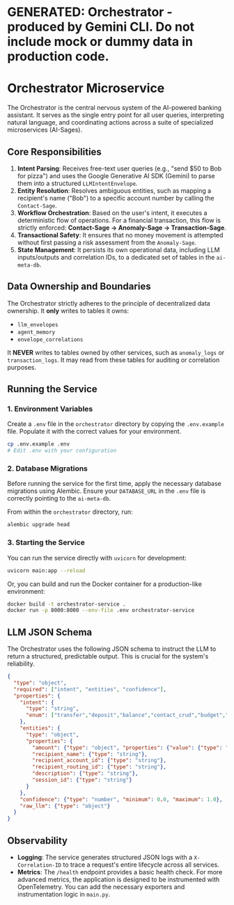 # GENERATED: Orchestrator - produced by Gemini CLI. Do not include mock or dummy data in production code.

# Orchestrator Microservice

The Orchestrator is the central nervous system of the AI-powered banking assistant. It serves as the single entry point for all user queries, interpreting natural language, and coordinating actions across a suite of specialized microservices (AI-Sages).

## Core Responsibilities

1.  **Intent Parsing**: Receives free-text user queries (e.g., "send $50 to Bob for pizza") and uses the Google Generative AI SDK (Gemini) to parse them into a structured `LLMIntentEnvelope`.
2.  **Entity Resolution**: Resolves ambiguous entities, such as mapping a recipient's name ("Bob") to a specific account number by calling the `Contact-Sage`.
3.  **Workflow Orchestration**: Based on the user's intent, it executes a deterministic flow of operations. For a financial transaction, this flow is strictly enforced: **Contact-Sage -> Anomaly-Sage -> Transaction-Sage**.
4.  **Transactional Safety**: It ensures that no money movement is attempted without first passing a risk assessment from the `Anomaly-Sage`.
5.  **State Management**: It persists its own operational data, including LLM inputs/outputs and correlation IDs, to a dedicated set of tables in the `ai-meta-db`.

## Data Ownership and Boundaries

The Orchestrator strictly adheres to the principle of decentralized data ownership. It **only** writes to tables it owns:

-   `llm_envelopes`
-   `agent_memory`
-   `envelope_correlations`

It **NEVER** writes to tables owned by other services, such as `anomaly_logs` or `transaction_logs`. It may read from these tables for auditing or correlation purposes.

## Running the Service

### 1. Environment Variables

Create a `.env` file in the `orchestrator` directory by copying the `.env.example` file. Populate it with the correct values for your environment.

```bash
cp .env.example .env
# Edit .env with your configuration
```

### 2. Database Migrations

Before running the service for the first time, apply the necessary database migrations using Alembic. Ensure your `DATABASE_URL` in the `.env` file is correctly pointing to the `ai-meta-db`.

From within the `orchestrator` directory, run:

```bash
alembic upgrade head
```

### 3. Starting the Service

You can run the service directly with `uvicorn` for development:

```bash
uvicorn main:app --reload
```

Or, you can build and run the Docker container for a production-like environment:

```bash
docker build -t orchestrator-service .
docker run -p 8000:8000 --env-file .env orchestrator-service
```

## LLM JSON Schema

The Orchestrator uses the following JSON schema to instruct the LLM to return a structured, predictable output. This is crucial for the system's reliability.

```json
{
  "type": "object",
  "required": ["intent", "entities", "confidence"],
  "properties": {
    "intent": {
      "type": "string",
      "enum": ["transfer","deposit","balance","contact_crud","budget","other"]
    },
    "entities": {
      "type": "object",
      "properties": {
        "amount": {"type": "object", "properties": {"value": {"type": "number"}, "currency": {"type": "string"}}, "required": ["value"]},
        "recipient_name": {"type": "string"},
        "recipient_account_id": {"type": "string"},
        "recipient_routing_id": {"type": "string"},
        "description": {"type": "string"},
        "session_id": {"type": "string"}
      }
    },
    "confidence": {"type": "number", "minimum": 0.0, "maximum": 1.0},
    "raw_llm": {"type": "object"}
  }
}
```

## Observability

-   **Logging**: The service generates structured JSON logs with a `X-Correlation-ID` to trace a request's entire lifecycle across all services.
-   **Metrics**: The `/health` endpoint provides a basic health check. For more advanced metrics, the application is designed to be instrumented with OpenTelemetry. You can add the necessary exporters and instrumentation logic in `main.py`.
